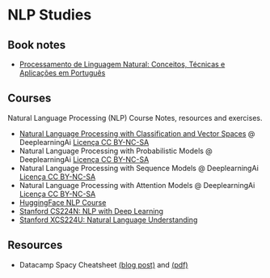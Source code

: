 # NLP Studies
## Book notes
- [Processamento de Linguagem Natural: Conceitos, Técnicas e Aplicações em Português](https://github.com/k3ybladewielder/nlp/blob/main/books/pln_caseli.md)

## Courses
Natural Language Processing (NLP) Course Notes, resources and exercises.
  - [Natural Language Processing with Classification and Vector Spaces](https://github.com/k3ybladewielder/nlp/blob/main/nlp_classification_vectors/nlp_classification_vectors.ipynb) @ DeeplearningAi [Licença CC BY-NC-SA](https://github.com/k3ybladewielder/math_for_ml_ds/blob/main/LICENSE)
  - Natural Language Processing with Probabilistic Models @ DeeplearningAi [Licença CC BY-NC-SA](https://github.com/k3ybladewielder/math_for_ml_ds/blob/main/LICENSE)
  - Natural Language Processing with Sequence Models @ DeeplearningAi [Licença CC BY-NC-SA](https://github.com/k3ybladewielder/math_for_ml_ds/blob/main/LICENSE)
  - Natural Language Processing with Attention Models @ DeeplearningAi [Licença CC BY-NC-SA](https://github.com/k3ybladewielder/math_for_ml_ds/blob/main/LICENSE)
  - [HuggingFace NLP Course](https://github.com/k3ybladewielder/nlp/blob/main/huggingface_course/nlp_course.ipynb)
  - [Stanford CS224N: NLP with Deep Learning](https://github.com/k3ybladewielder/nlp/blob/main/stanford_cs224n/stanford_cs224n.md)
  - [Stanford XCS224U: Natural Language Understanding](https://github.com/k3ybladewielder/nlp/blob/main/stanford_xcs224u/stanford_xcs224u.md)
  
## Resources
- Datacamp Spacy Cheatsheet [(blog post)](https://www.datacamp.com/cheat-sheet/spacy-cheat-sheet-advanced-nlp-in-python) and [(pdf)](spacy_cheatsheet.pdf)

